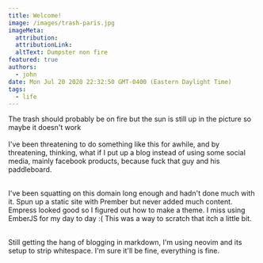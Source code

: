 ```yaml
---
title: Welcome!
image: /images/trash-paris.jpg
imageMeta:
  attribution:
  attributionLink:
  altText: Dumpster non fire
featured: true
authors:
  - john
date: Mon Jul 20 2020 22:32:50 GMT-0400 (Eastern Daylight Time)
tags:
  - life 
---
```

The trash should probably be on fire but the sun is still up in the picture so maybe it doesn't work
<br>
<br>
I've been threatening to do something like this for awhile, and by threatening, thinking, what if I put
up a blog instead of using some social media, mainly facebook products, because fuck that guy and his paddleboard.
<br><br>

I've been squatting on this domain long enough and hadn't done much with it. Spun up a static site with Prember but never
added much content. Empress looked good so I figured out how to make a theme. I miss using EmberJS for my day to day :(
This was a way to scratch that itch a little bit.
<br><br>

Still getting the hang of blogging in markdown, I'm using neovim and its setup to strip whitespace.
I'm sure it'll be fine, everything is fine.
